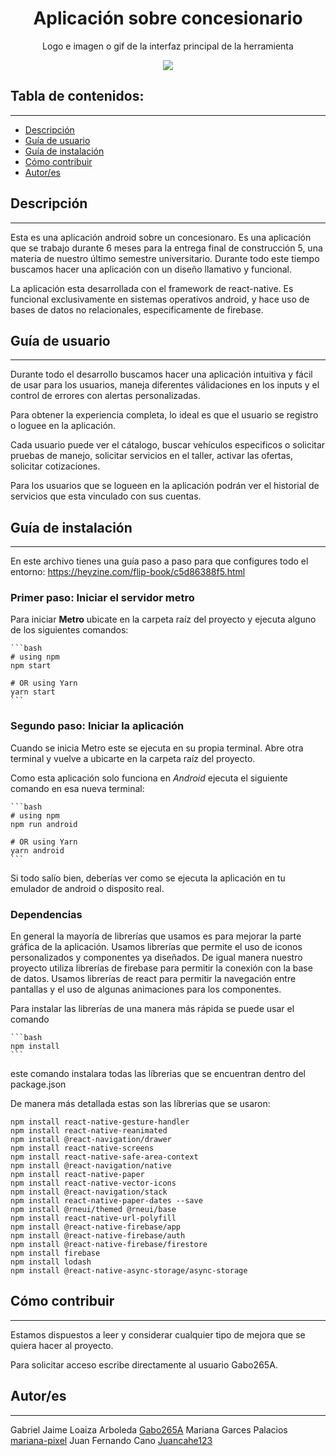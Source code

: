 <h1 align="center">Aplicación sobre concesionario</h1>
<p align="center"> Logo e imagen o gif de la interfaz principal de la herramienta</p>
<p align="center"><img src="https://i.ibb.co/ts5QR3Z/ic-launcher.png"/></p>

## Tabla de contenidos:

---

- [Descripción](#descripción)
- [Guía de usuario](#guía-de-usuario)
- [Guía de instalación](#guía-de-instalación)
- [Cómo contribuir](#cómo-contribuir)
- [Autor/es](#autores)

## Descripción

---

Esta es una aplicación android sobre un concesionaro. Es una aplicación que se trabajo durante 6 meses para la entrega final de construcción 5, una materia de nuestro último semestre universitario. Durante todo este tiempo buscamos hacer una aplicación con un diseño llamativo y funcional.

La aplicación esta desarrollada con el framework de react-native. Es funcional exclusivamente en sistemas operativos android, y hace uso de bases de datos no relacionales, especificamente de firebase.

## Guía de usuario

---

Durante todo el desarrollo buscamos hacer una aplicación intuitiva y fácil de usar para los usuarios, maneja diferentes válidaciones en los inputs y el control de errores con alertas personalizadas.

Para obtener la experiencia completa, lo ideal es que el usuario se registro o loguee en la aplicación.

Cada usuario puede ver el cátalogo, buscar vehículos especificos o solicitar pruebas de manejo, solicitar servicios en el taller, activar las ofertas, solicitar cotizaciones.

Para los usuarios que se logueen en la aplicación podrán ver el historial de servicios que esta vinculado con sus cuentas.

## Guía de instalación

---

En este archivo tienes una guía paso a paso para que configures todo el entorno: https://heyzine.com/flip-book/c5d86388f5.html

### Primer paso: Iniciar el servidor metro

Para iniciar **Metro** ubicate en la carpeta raíz del proyecto y ejecuta alguno de los siguientes comandos:

    ```bash
    # using npm
    npm start

    # OR using Yarn
    yarn start
    ```

### Segundo paso: Iniciar la aplicación

Cuando se inicia Metro este se ejecuta en su propia terminal. Abre otra terminal y vuelve a ubicarte en la carpeta raíz del proyecto.

Como esta aplicación solo funciona en _Android_ ejecuta el siguiente comando en esa nueva terminal:

    ```bash
    # using npm
    npm run android

    # OR using Yarn
    yarn android
    ```

Si todo salío bien, deberías ver como se ejecuta la aplicación en tu emulador de android o disposito real.

### Dependencias

En general la mayoría de librerías que usamos es para mejorar la parte gráfica de la aplicación. Usamos librerías que permite el uso de iconos personalizados y componentes ya diseñados. De igual manera nuestro proyecto utiliza librerías de firebase para permitir la conexión con la base de datos. Usamos librerías de react para permitir la navegación entre pantallas y el uso de algunas animaciones para los componentes.

Para instalar las librerías de una manera más rápida se puede usar el comando

    ```bash
    npm install
    ```

este comando instalara todas las líbrerias que se encuentran dentro del package.json

De manera más detallada estas son las líbrerias que se usaron:

    npm install react-native-gesture-handler
    npm install react-native-reanimated
    npm install @react-navigation/drawer
    npm install react-native-screens
    npm install react-native-safe-area-context
    npm install @react-navigation/native
    npm install react-native-paper
    npm install react-native-vector-icons
    npm install @react-navigation/stack
    npm install react-native-paper-dates --save
    npm install @rneui/themed @rneui/base
    npm install react-native-url-polyfill
    npm install @react-native-firebase/app
    npm install @react-native-firebase/auth
    npm install @react-native-firebase/firestore
    npm install firebase
    npm install lodash
    npm install @react-native-async-storage/async-storage

## Cómo contribuir

---

Estamos dispuestos a leer y considerar cualquier tipo de mejora que se quiera hacer al proyecto.

Para solicitar acceso escribe directamente al usuario Gabo265A.

## Autor/es

---

Gabriel Jaime Loaiza Arboleda [Gabo265A](https://github.com/Gabo265A)
Mariana Garces Palacios [mariana-pixel](https://github.com/mariana-pixel)
Juan Fernando Cano [Juancahe123](https://github.com/Juancahe123)
